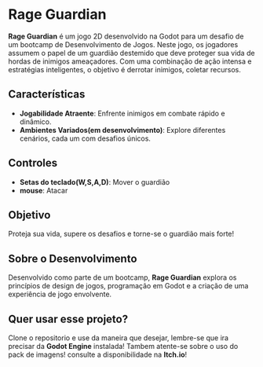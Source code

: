 # Rage Guardian

**Rage Guardian** é um jogo 2D desenvolvido na Godot para um desafio de um bootcamp de Desenvolvimento de Jogos. Neste jogo, os jogadores assumem o papel de um guardião destemido que deve proteger sua vida de hordas de inimigos ameaçadores. Com uma combinação de ação intensa e estratégias inteligentes, o objetivo é derrotar inimigos, coletar recursos.

## Características

- **Jogabilidade Atraente**: Enfrente inimigos em combate rápido e dinâmico.
- **Ambientes Variados(em desenvolvimento)**: Explore diferentes cenários, cada um com desafios únicos.

## Controles

- **Setas do teclado(W,S,A,D)**: Mover o guardião
- **mouse**: Atacar

## Objetivo

Proteja sua vida, supere os desafios e torne-se o guardião mais forte!

## Sobre o Desenvolvimento

Desenvolvido como parte de um bootcamp, **Rage Guardian** explora os princípios de design de jogos, programação em Godot e a criação de uma experiência de jogo envolvente.

## Quer usar esse projeto?

Clone o repositorio e use da maneira que desejar, lembre-se que ira precisar da **Godot Engine** instalada! Tambem atente-se sobre o uso do pack de imagens! consulte a disponibilidade na **Itch.io**!
